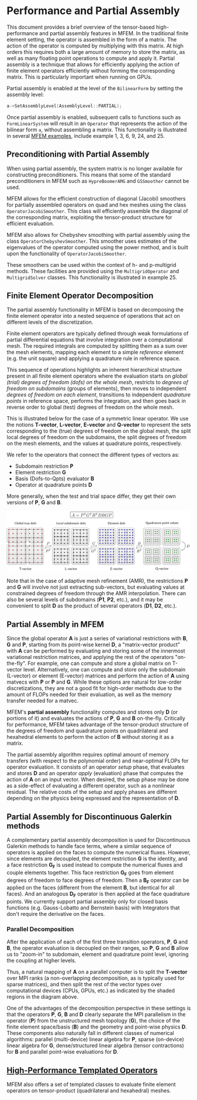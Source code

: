 # Performance and Partial Assembly

This document provides a brief overview of the tensor-based high-performance
and partial assembly features in MFEM. In the traditional finite element
setting, the operator is assembled in the form of a matrix. The action of the
operator is computed by multiplying with this matrix. At high orders this
requires both a large amount of memory to store the matrix, as well as many
floating point operations to compute and apply it. Partial assembly is a
technique that allows for efficiently applying the action of finite element
operators efficiently without forming the corresponding matrix. This is
particularly important when running on GPUs.

Partial assembly is enabled at the level of the `BilinearForm` by setting
the assembly level:
```c++
a->SetAssemblyLevel(AssemblyLevel::PARTIAL);
```
Once partial assembly is enabled, subsequent calls to functions such as
`FormLinearSystem` will result in an `Operator` that represents the action of
the bilinear form `a`, without assembling a matrix. This functionality is 
illustrated in several [MFEM examples](examples.md), include example 1, 3, 6, 
9, 24, and 25.

## Preconditioning with Partial Assembly

When using partial assembly, the system matrix is no longer available for
constructing preconditioners. This means that some of the standard
preconditioners in MFEM such as `HypreBoomerAMG` and `GSSmoother` cannot be
used.

MFEM allows for the efficient construction of diagonal (Jacobi) smoothers for
partially assembled operators on quad and hex meshes using the class
`OperatorJacobiSmoother`. This class will efficiently assemble the diagonal of
the corresponding matrix, exploiting the tensor-product structure for efficient
evaluation.

MFEM also allows for Chebyshev smoothing with partial assembly using the class
`OperatorChebyshevSmoother`. This smoother uses estimates of the eigenvalues of
the operator computed using the power method, and is built upon the
functionality of `OperatorJacobiSmoother`.

These smoothers can be used within the context of h- and p-multigrid methods.
These facilities are provided using the `MultigridOperator` and
`MultigridSolver` classes. This functionality is illustrated in example 25.


## Finite Element Operator Decomposition

The partial assembly functionality in MFEM is based on decomposing the finite
element operator into a nested sequence of operations that act on different
levels of the discretization.

Finite element operators are typically defined through weak formulations of
partial differential equations that involve integration over a computational
mesh. The required integrals are computed by splitting them as a sum over the
mesh elements, mapping each element to a simple *reference* element (e.g. the
unit square) and applying a quadrature rule in reference space.

This sequence of operations highlights an inherent hierarchical structure
present in all finite element operators where the evaluation starts on *global
(trial) degrees of freedom (dofs) on the whole mesh*, restricts to *degrees of
freedom on subdomains* (groups of elements), then moves to independent *degrees
of freedom on each element*, transitions to independent *quadrature points* in
reference space, performs the integration, and then goes back in reverse order
to global (test) degrees of freedom on the whole mesh.

This is illustrated below for the case of a symmetric linear operator. We use
the notions **T-vector**, **L-vector**, **E-vector** and **Q-vector** to
represent the sets corresponding to the (true) degrees of freedom on the global
mesh, the split local degrees of freedom on the subdomains, the split degrees
of freedom on the mesh elements, and the values at quadrature points,
respectively.

We refer to the operators that connect the different types of vectors as:

- Subdomain restriction **P**
- Element restriction **G**
- Basis (Dofs-to-Qpts) evaluator **B**
- Operator at quadrature points **D**

More generally, when the test and trial space differ, they get their own
versions of **P**, **G** and **B**.

![Operator Decomposition](img/libceed.png "Operator Decomposition")

Note that in the case of adaptive mesh refinement (AMR), the restrictions **P**
and **G** will involve not just extracting sub-vectors, but evaluating values at
constrained degrees of freedom through the AMR interpolation. There can also be
several levels of subdomains (**P1**, **P2**, etc.), and it may be convenient to
split **D** as the product of several operators (**D1**, **D2**, etc.).

## Partial Assembly in MFEM

Since the global operator **A** is just a series of variational restrictions
with **B**, **G** and **P**, starting from its point-wise kernel **D**, a
"matrix-vector product" with **A** can be performed by evaluating and storing
some of the innermost variational restriction matrices, and applying the rest
of the operators "on-the-fly". For example, one can compute and store a global
matrix on T-vector level. Alternatively, one can compute and store only the
subdomain (L-vector) or element (E-vector) matrices and perform the action of
**A** using matvecs with **P** or **P** and **G**. While these options are
natural for low-order discretizations, they are not a good fit for high-order
methods due to the amount of FLOPs needed for their evaluation, as well as the
memory transfer needed for a matvec.

MFEM's **partial assembly** functionality computes and stores only **D** (or
portions of it) and evaluates the actions of **P**, **G** and **B** on-the-fly.
Critically for performance, MFEM takes advantage of the tensor-product
structure of the degrees of freedom and quadrature points on quadrilateral and
hexahedral elements to perform the action of **B** without storing it as a
matrix.

The partial assembly algorithm requires optimal amount of memory transfers
(with respect to the polynomial order) and near-optimal FLOPs for operator
evaluation. It consists of an operator *setup* phase, that evaluates and stores
**D** and an operator *apply* (evaluation) phase that computes the action of
**A** on an input vector. When desired, the setup phase may be done as a
side-effect of evaluating a different operator, such as a nonlinear residual.
The relative costs of the setup and apply phases are different depending on the
physics being expressed and the representation of **D**.

## Partial Assembly for Discontinuous Galerkin methods

A complementary partial assembly decomposition is used for Discontinuous Galerkin
methods to handle face terms, where a similar sequence of operators is applied
on the faces to compute the numerical fluxes. However, since elements are
decoupled, the element restriction **G** is the identity, and a face restriction
**G<sub>F</sub>** is used instead to compute the numerical fluxes and couple elements
together. This face restriction **G<sub>F</sub>** goes from element degrees of freedom to
face degrees of freedom. Then a **B<sub>F</sub>** operator can be applied on the faces
(different from the element **B**, but identical for all faces). And an
analogous **D<sub>F</sub>** operator is then applied at the face quadrature points. We
currently support partial assembly only for closed basis functions
(e.g. Gauss-Lobatto and Bernstein basis) with Integrators that don't require the
derivative on the faces.

### Parallel Decomposition

After the application of each of the first three transition operators, **P**,
**G** and **B**, the operator evaluation is decoupled on their ranges, so **P**,
**G** and **B** allow us to "zoom-in" to subdomain, element and quadrature point
level, ignoring the coupling at higher levels.

Thus, a natural mapping of **A** on a parallel computer is to split the
**T-vector** over MPI ranks (a non-overlapping decomposition, as is typically
used for sparse matrices), and then split the rest of the vector types over
computational devices (CPUs, GPUs, etc.) as indicated by the shaded regions in
the diagram above.

One of the advantages of the decomposition perspective in these settings is that
the operators **P**, **G**, **B** and **D** clearly separate the MPI parallelism
in the operator (**P**) from the unstructured mesh topology (**G**), the choice
of the finite element space/basis (**B**) and the geometry and point-wise
physics **D**. These components also naturally fall in different classes of
numerical algorithms: parallel (multi-device) linear algebra for **P**, sparse
(on-device) linear algebra for **G**, dense/structured linear algebra (tensor
contractions) for **B** and parallel point-wise evaluations for **D**.

## [High-Performance Templated Operators](performance.md)

MFEM also offers a set of templated classes to evaluate finite element 
operators on tensor-product (quadrilateral and hexahedral) meshes.